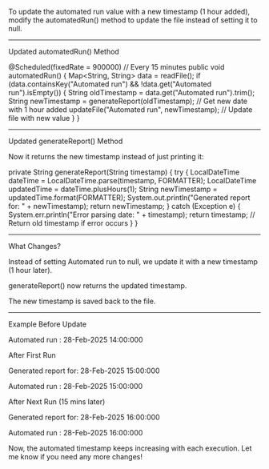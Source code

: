 To update the automated run value with a new timestamp (1 hour added), modify the automatedRun() method to update the file instead of setting it to null.


---

Updated automatedRun() Method

@Scheduled(fixedRate = 900000) // Every 15 minutes
public void automatedRun() {
    Map<String, String> data = readFile();
    if (data.containsKey("Automated run") && !data.get("Automated run").isEmpty()) {
        String oldTimestamp = data.get("Automated run").trim();
        String newTimestamp = generateReport(oldTimestamp); // Get new date with 1 hour added
        updateFile("Automated run", newTimestamp); // Update file with new value
    }
}


---

Updated generateReport() Method

Now it returns the new timestamp instead of just printing it:

private String generateReport(String timestamp) {
    try {
        LocalDateTime dateTime = LocalDateTime.parse(timestamp, FORMATTER);
        LocalDateTime updatedTime = dateTime.plusHours(1);
        String newTimestamp = updatedTime.format(FORMATTER);
        System.out.println("Generated report for: " + newTimestamp);
        return newTimestamp;
    } catch (Exception e) {
        System.err.println("Error parsing date: " + timestamp);
        return timestamp; // Return old timestamp if error occurs
    }
}


---

What Changes?

Instead of setting Automated run to null, we update it with a new timestamp (1 hour later).

generateReport() now returns the updated timestamp.

The new timestamp is saved back to the file.



---

Example Before Update

Automated run : 28-Feb-2025 14:00:000

After First Run

Generated report for: 28-Feb-2025 15:00:000

Automated run : 28-Feb-2025 15:00:000

After Next Run (15 mins later)

Generated report for: 28-Feb-2025 16:00:000

Automated run : 28-Feb-2025 16:00:000

Now, the automated timestamp keeps increasing with each execution. Let me know if you need any more changes!

